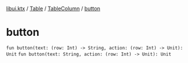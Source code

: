 [libui.ktx](../../index.md) / [Table](../index.md) / [TableColumn](index.md) / [button](./button.md)

# button

`fun button(text: (row: Int) -> String, action: (row: Int) -> Unit): Unit`
`fun button(text: String, action: (row: Int) -> Unit): Unit`